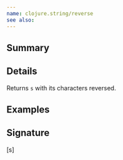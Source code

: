 ```yaml
---
name: clojure.string/reverse
see also:
---
```


## Summary

## Details

Returns `s` with its characters reversed.

## Examples

## Signature
[s]

